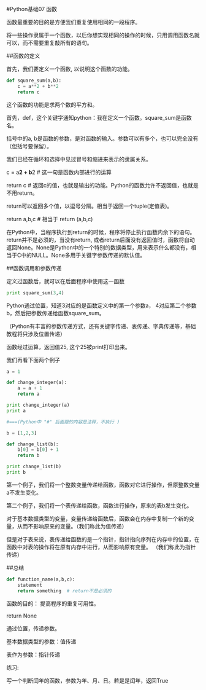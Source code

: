 #Python基础07 函数

函数最重要的目的是方便我们重复使用相同的一段程序。

将一些操作隶属于一个函数，以后你想实现相同的操作的时候，只用调用函数名就可以，而不需要重复敲所有的语句。

##函数的定义

首先，我们要定义一个函数, 以说明这个函数的功能。
```python
def square_sum(a,b):
    c = a**2 + b**2
    return c
```
这个函数的功能是求两个数的平方和。

首先，def，这个关键字通知python：我在定义一个函数。square_sum是函数名。

括号中的a, b是函数的参数，是对函数的输入。参数可以有多个，也可以完全没有（但括号要保留）。

我们已经在循环和选择中见过冒号和缩进来表示的隶属关系。

c = a**2 + b**2        # 这一句是函数内部进行的运算

return c               # 返回c的值，也就是输出的功能。Python的函数允许不返回值，也就是不用return。

return可以返回多个值，以逗号分隔。相当于返回一个tuple(定值表)。

return a,b,c          # 相当于 return (a,b,c)

 

在Python中，当程序执行到return的时候，程序将停止执行函数内余下的语句。return并不是必须的，当没有return, 或者return后面没有返回值时，函数将自动返回None。None是Python中的一个特别的数据类型，用来表示什么都没有，相当于C中的NULL。None多用于关键字参数传递的默认值。

 

##函数调用和参数传递

定义过函数后，就可以在后面程序中使用这一函数
```python
print square_sum(3,4)
```
Python通过位置，知道3对应的是函数定义中的第一个参数a， 4对应第二个参数b，然后把参数传递给函数square_sum。

（Python有丰富的参数传递方式，还有关键字传递、表传递、字典传递等，基础教程将只涉及位置传递）

函数经过运算，返回值25, 这个25被print打印出来。

 

我们再看下面两个例子

```python
a = 1

def change_integer(a):
    a = a + 1
    return a

print change_integer(a)
print a

#===(Python中 "#" 后面跟的内容是注释，不执行 )

b = [1,2,3]

def change_list(b):
    b[0] = b[0] + 1
    return b

print change_list(b)
print b
```
第一个例子，我们将一个整数变量传递给函数，函数对它进行操作，但原整数变量a不发生变化。

第二个例子，我们将一个表传递给函数，函数进行操作，原来的表b发生变化。

对于基本数据类型的变量，变量传递给函数后，函数会在内存中复制一个新的变量，从而不影响原来的变量。（我们称此为值传递）

但是对于表来说，表传递给函数的是一个指针，指针指向序列在内存中的位置，在函数中对表的操作将在原有内存中进行，从而影响原有变量。 （我们称此为指针传递）

 

##总结
```python
def function_name(a,b,c):
    statement
    return something  # return不是必须的
```    
函数的目的： 提高程序的重复可用性。

return     None

通过位置，传递参数。

基本数据类型的参数：值传递

表作为参数：指针传递

 

练习:

写一个判断闰年的函数，参数为年、月、日。若是是闰年，返回True
